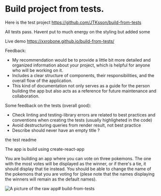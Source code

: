 # Build project from tests.

Here is the test project https://github.com/JTKsson/build-from-tests

All tests pass. 
Havent put to much energy on the styling but added some 

Live demo https://xxrobone.github.io/build-from-tests/

Feedback:
- My recommendation would be to provide a little bit more detailed and organized information about your project, which is helpful for anyone who will be working on it. 
- Includes a clear structure of components, their responsibilities, and the overall flow of the application. 
- This kind of documentation not only serves as a guide for the person building the app but also acts as a reference for future maintenance and collaboration.

Some feedback on the tests (overall good): 
- Check linting and testing-library errors are related to best practices and conventions when creating the tests (usually highligheted in the code)
- Avoid destructuring queries from render result, not best practice
- Describe should never have an empty title ?

the test readme

The app is build using create-react-app

You are building an app where you can vote on three pokemons. 
The one with the most votes will be displayed as the winner, or if there's a tie, it should display that tie instead.
You should be able to change the name of the pokemons that you are voting for (plese note that the names displaying the winners will remain as the default names).

![A picture of the raw app](image.png)# build-from-tests
